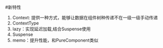 #新特性
1. Context: 提供一种方式，能够让数据在组件树种传递不在一级一级手动传递
2. ContextType
3. lazy：实现延迟加载,结合Suspense使用
4. Suspense
5. memo：提升性能，和PureComponent类似  